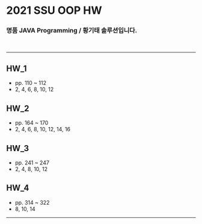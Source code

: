 2021 SSU OOP HW
=========

###  명품 JAVA Programming / 황기태 솔루션입니다.

<br>

---
## HW_1
- pp. 110 ~ 112
- 2, 4, 6, 8, 10, 12

## HW_2
- pp. 164 ~ 170
- 2, 4, 6, 8, 10, 12, 14, 16 


## HW_3
- pp. 241 ~ 247
- 2, 4, 8, 10, 12

## HW_4
- pp. 314 ~ 322
- 8, 10, 14
---
</br>
